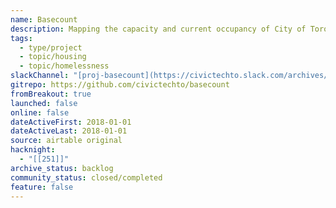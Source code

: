 ```yaml
---
name: Basecount
description: Mapping the capacity and current occupancy of City of Toronto emergency shelters
tags:
  - type/project
  - topic/housing
  - topic/homelessness
slackChannel: "[proj-basecount](https://civictechto.slack.com/archives/C8VT5L32Q)"
gitrepo: https://github.com/civictechto/basecount
fromBreakout: true
launched: false
online: false
dateActiveFirst: 2018-01-01
dateActiveLast: 2018-01-01
source: airtable original
hacknight:
  - "[[251]]"
archive_status: backlog
community_status: closed/completed
feature: false
---
```

